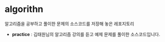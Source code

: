 # algorithn

알고리즘을 공부하고 풀이한 문제의 소스코드를 저장해 놓은 레포지토리

- **practice** : 김태원님의 알고리즘 강의를 듣고 예제 문제를 풀이한 소스코드입니다.